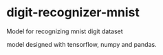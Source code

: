 # digit-recognizer-mnist
Model for recognizing mnist digit dataset

model designed with tensorflow, numpy and pandas.

